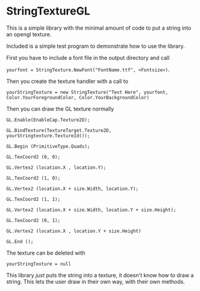 # StringTextureGL
This is a simple library with the minimal amount of code to put a string into an opengl texture.

Included is a simple test program to demonstrate how to use the library.

First you have to include a font file in the output directory and call 

`yourfont = StringTexture.NewFont("FontName.ttf", <Fontsize>)`.

Then you create the texture handler with a call to 

`yourStringTexture = new StringTexture("Text Here", yourfont, Color.YourForegroundColor, Color.YourBackgroundColor)`

Then you can draw the GL texture normally

`GL.Enable(EnableCap.Texture2D);`

`GL.BindTexture(TextureTarget.Texture2D, yourStringtexture.TextureId());`

`GL.Begin (PrimitiveType.Quads);`

`GL.TexCoord2 (0, 0);`

`GL.Vertex2 (location.X , location.Y);`

`GL.TexCoord2 (1, 0);`

`GL.Vertex2 (location.X + size.Width, location.Y);`

`GL.TexCoord2 (1, 1);`

`GL.Vertex2 (location.X + size.Width, location.Y + size.Height);`

`GL.TexCoord2 (0, 1);`

`GL.Vertex2 (location.X , location.Y + size.Height)`

`GL.End ();`

The texture can be deleted with

`yourStringTexture = null`

This library *just* puts the string into a texture, it doesn't know how to draw a string. This lets the user draw in their own way, with their own methods.
